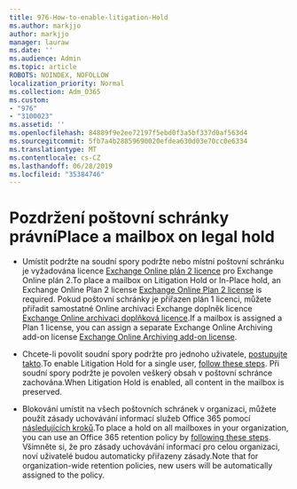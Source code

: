 ```yaml
---
title: 976-How-to-enable-litigation-Hold
ms.author: markjjo
author: markjjo
manager: lauraw
ms.date: ''
ms.audience: Admin
ms.topic: article
ROBOTS: NOINDEX, NOFOLLOW
localization_priority: Normal
ms.collection: Adm_O365
ms.custom:
- "976"
- "3100023"
ms.assetid: ''
ms.openlocfilehash: 84889f9e2ee72197f5ebd0f3a5bf337d0af563d4
ms.sourcegitcommit: 5fb7a4b28859690020efdea630d03e70cc0e6334
ms.translationtype: MT
ms.contentlocale: cs-CZ
ms.lasthandoff: 06/28/2019
ms.locfileid: "35384746"
---
```

# <a name="place-a-mailbox-on-legal-hold"></a><span data-ttu-id="7c388-102">Pozdržení poštovní schránky právní</span><span class="sxs-lookup"><span data-stu-id="7c388-102">Place a mailbox on legal hold</span></span>

- <span data-ttu-id="7c388-103">Umístit podržte na soudní spory podržte nebo místní poštovní schránku je vyžadována licence [Exchange Online plán 2 licence](https://docs.microsoft.com/office365/servicedescriptions/office-365-platform-service-description/office-365-plan-options) pro Exchange Online plán 2.</span><span class="sxs-lookup"><span data-stu-id="7c388-103">To place a mailbox on Litigation Hold or In-Place hold, an Exchange Online Plan 2 license [Exchange Online Plan 2 license](https://docs.microsoft.com/office365/servicedescriptions/office-365-platform-service-description/office-365-plan-options) is required.</span></span> <span data-ttu-id="7c388-104">Pokud poštovní schránky je přiřazen plán 1 licenci, můžete přiřadit samostatné Online archivaci Exchange doplněk licence [Exchange Online archivaci doplňková licence](https://docs.microsoft.com/office365/servicedescriptions/exchange-online-archiving-service-description).</span><span class="sxs-lookup"><span data-stu-id="7c388-104">If a mailbox is assigned a Plan 1 license, you can assign a separate Exchange Online Archiving add-on license [Exchange Online Archiving add-on license](https://docs.microsoft.com/office365/servicedescriptions/exchange-online-archiving-service-description).</span></span>

- <span data-ttu-id="7c388-105">Chcete-li povolit soudní spory podržte pro jednoho uživatele, [postupujte takto](https://docs.microsoft.com/office365/SecurityCompliance/place-a-mailbox-on-litigation-hold).</span><span class="sxs-lookup"><span data-stu-id="7c388-105">To enable Litigation Hold for a single user, [follow these steps](https://docs.microsoft.com/office365/SecurityCompliance/place-a-mailbox-on-litigation-hold).</span></span> <span data-ttu-id="7c388-106">Při soudní spory podržte je povolen veškerý obsah v poštovní schránce zachována.</span><span class="sxs-lookup"><span data-stu-id="7c388-106">When Litigation Hold is enabled, all content in the mailbox is preserved.</span></span>

- <span data-ttu-id="7c388-107">Blokování umístit na všech poštovních schránek v organizaci, můžete použít zásady uchovávání informací služeb Office 365 pomocí [následujících kroků](https://docs.microsoft.com/office365/securitycompliance/retention-policies#applying-a-retention-policy-to-an-entire-organization-or-specific-locations).</span><span class="sxs-lookup"><span data-stu-id="7c388-107">To place a hold on all mailboxes in your organization, you can use an Office 365 retention policy by  [following these steps](https://docs.microsoft.com/office365/securitycompliance/retention-policies#applying-a-retention-policy-to-an-entire-organization-or-specific-locations).</span></span> <span data-ttu-id="7c388-108">Všimněte si, že pro zásady uchovávání informací pro celou organizaci, noví uživatelé budou automaticky přiřazeny zásady.</span><span class="sxs-lookup"><span data-stu-id="7c388-108">Note that for organization-wide retention policies, new users will be automatically assigned to the policy.</span></span>
